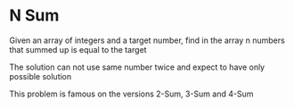 # N Sum

Given an array of integers and a target number, find in the array n numbers that summed up is equal to the target

The solution can not use same number twice and expect to have only possible solution

This problem is famous on the versions 2-Sum, 3-Sum and 4-Sum